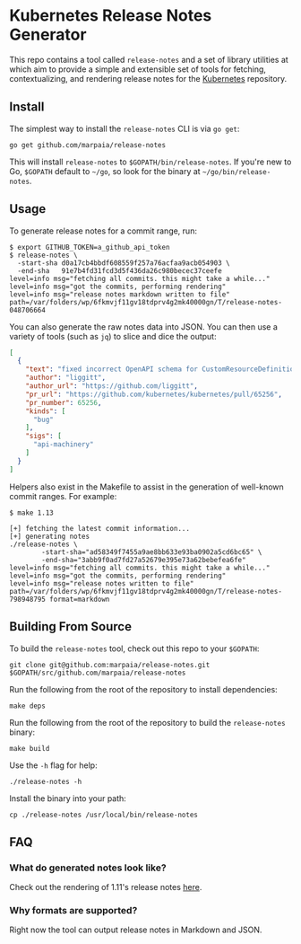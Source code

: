 # Kubernetes Release Notes Generator

This repo contains a tool called `release-notes` and a set of library utilities at which aim to provide a simple and extensible set of tools for fetching, contextualizing, and rendering release notes for the [Kubernetes](https://github.com/kubernetes/kubernetes) repository.

## Install

The simplest way to install the `release-notes` CLI is via `go get`:

```
go get github.com/marpaia/release-notes
```

This will install `release-notes` to `$GOPATH/bin/release-notes`. If you're new to Go, `$GOPATH` default to `~/go`, so look for the binary at `~/go/bin/release-notes`.

## Usage

To generate release notes for a commit range, run:

```
$ export GITHUB_TOKEN=a_github_api_token
$ release-notes \
  -start-sha d0a17cb4bbdf608559f257a76acfaa9acb054903 \
  -end-sha   91e7b4fd31fcd3d5f436da26c980becec37ceefe
level=info msg="fetching all commits. this might take a while..."
level=info msg="got the commits, performing rendering"
level=info msg="release notes markdown written to file" path=/var/folders/wp/6fkmvjf11gv18tdprv4g2mk40000gn/T/release-notes-048706664
```

You can also generate the raw notes data into JSON. You can then use a variety of tools (such as `jq`) to slice and dice the output:

```json
[
  {
    "text": "fixed incorrect OpenAPI schema for CustomResourceDefinition objects",
    "author": "liggitt",
    "author_url": "https://github.com/liggitt",
    "pr_url": "https://github.com/kubernetes/kubernetes/pull/65256",
    "pr_number": 65256,
    "kinds": [
      "bug"
    ],
    "sigs": [
      "api-machinery"
    ]
  }
]
```

Helpers also exist in the Makefile to assist in the generation of well-known commit ranges. For example:

```
$ make 1.13

[+] fetching the latest commit information...
[+] generating notes
./release-notes \
		-start-sha="ad58349f7455a9ae8bb633e93ba0902a5cd6bc65" \
		-end-sha="3abb9f0ad7fd27a52679e395e73a62bebefea6fe"
level=info msg="fetching all commits. this might take a while..."
level=info msg="got the commits, performing rendering"
level=info msg="release notes written to file" path=/var/folders/wp/6fkmvjf11gv18tdprv4g2mk40000gn/T/release-notes-798948795 format=markdown
```

## Building From Source

To build the `release-notes` tool, check out this repo to your `$GOPATH`:

```
git clone git@github.com:marpaia/release-notes.git $GOPATH/src/github.com/marpaia/release-notes
```

Run the following from the root of the repository to install dependencies:

```
make deps
```

Run the following from the root of the repository to build the `release-notes` binary:

```
make build
```

Use the `-h` flag for help:

```
./release-notes -h
```

Install the binary into your path:

```
cp ./release-notes /usr/local/bin/release-notes
```


## FAQ

### What do generated notes look like?

Check out the rendering of 1.11's release notes [here](https://gist.github.com/marpaia/acfdb889f362195bb683e9e09ce196bc).

### Why formats are supported?

Right now the tool can output release notes in Markdown and JSON.

